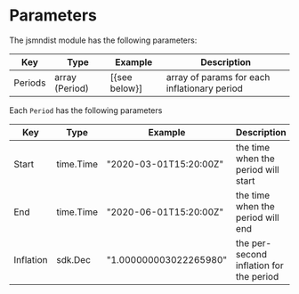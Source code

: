 <!--
order: 5
-->

# Parameters

The jsmndist module has the following parameters:

| Key        | Type           | Example       | Description                                      |
|------------|----------------|---------------|--------------------------------------------------|
| Periods    | array (Period) | [{see below}] | array of params for each inflationary period     |

Each `Period` has the following parameters

| Key        | Type               | Example                  | Description                                                    |
|------------|--------------------|--------------------------|----------------------------------------------------------------|
| Start      | time.Time          | "2020-03-01T15:20:00Z"   | the time when the period will start                            |
| End        | time.Time          | "2020-06-01T15:20:00Z"   | the time when the period will end                              |
| Inflation  | sdk.Dec            | "1.000000003022265980"   | the per-second inflation for the period                        |
